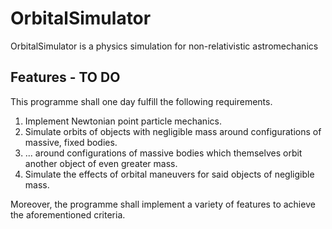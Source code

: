 # OrbitalSimulator
OrbitalSimulator is a physics simulation for non-relativistic astromechanics

## Features - TO DO
This programme shall one day fulfill the following requirements.  
1. Implement Newtonian point particle mechanics.
2. Simulate orbits of objects with negligible mass around configurations of massive, fixed bodies.
3. ... around configurations of massive bodies which themselves orbit another object of even greater mass.
4. Simulate the effects of orbital maneuvers for said objects of negligible mass.

Moreover, the programme shall implement a variety of features to achieve the aforementioned criteria.

